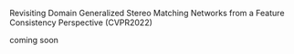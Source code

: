 Revisiting Domain Generalized Stereo Matching Networks from a Feature Consistency Perspective (CVPR2022)

coming soon
